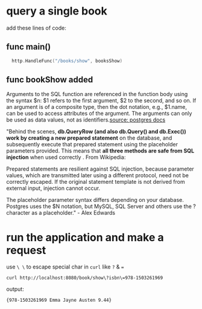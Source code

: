 # query a single book

add these lines of code:

## func main()
```go
  http.HandleFunc("/books/show", booksShow)
```

## func bookShow added
Arguments to the SQL function are referenced in the function body using the syntax $n: $1 refers to the first argument, $2 to the second, and so on. If an argument is of a composite type, then the dot notation, e.g., $1.name, can be used to access attributes of the argument. The arguments can only be used as data values, not as identifiers.[source: postgres docs](https://www.postgresql.org/docs/9.1/static/xfunc-sql.html)

"Behind the scenes, **db.QueryRow (and also db.Query() and db.Exec()) work by creating a new prepared statement** on the database, and subsequently execute that prepared statement using the placeholder parameters provided. This means that **all three methods are safe from SQL injection** when used correctly . From Wikipedia:

Prepared statements are resilient against SQL injection, because parameter values, which are transmitted later using a different protocol, need not be correctly escaped. If the original statement template is not derived from external input, injection cannot occur.

The placeholder parameter syntax differs depending on your database. Postgres uses the $N notation, but MySQL, SQL Server and others use the ? character as a placeholder." - Alex Edwards

# run the application and make a request
use `\ \` to escape special char in ``curl`` like ``?`` & ``=``
```shell
curl http://localhost:8080/book/show\?isbn\=978-1503261969
```
output:
```shell
{978-1503261969 Emma Jayne Austen 9.44}
```